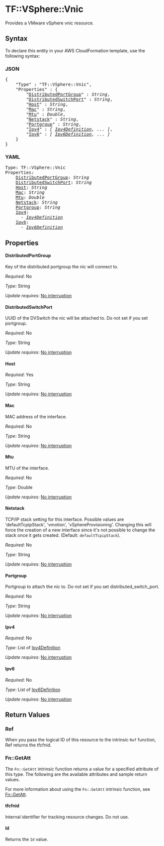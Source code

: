 # TF::VSphere::Vnic

Provides a VMware vSphere vnic resource.

## Syntax

To declare this entity in your AWS CloudFormation template, use the following syntax:

### JSON

<pre>
{
    "Type" : "TF::VSphere::Vnic",
    "Properties" : {
        "<a href="#distributedportgroup" title="DistributedPortGroup">DistributedPortGroup</a>" : <i>String</i>,
        "<a href="#distributedswitchport" title="DistributedSwitchPort">DistributedSwitchPort</a>" : <i>String</i>,
        "<a href="#host" title="Host">Host</a>" : <i>String</i>,
        "<a href="#mac" title="Mac">Mac</a>" : <i>String</i>,
        "<a href="#mtu" title="Mtu">Mtu</a>" : <i>Double</i>,
        "<a href="#netstack" title="Netstack">Netstack</a>" : <i>String</i>,
        "<a href="#portgroup" title="Portgroup">Portgroup</a>" : <i>String</i>,
        "<a href="#ipv4" title="Ipv4">Ipv4</a>" : <i>[ <a href="ipv4definition.md">Ipv4Definition</a>, ... ]</i>,
        "<a href="#ipv6" title="Ipv6">Ipv6</a>" : <i>[ <a href="ipv6definition.md">Ipv6Definition</a>, ... ]</i>
    }
}
</pre>

### YAML

<pre>
Type: TF::VSphere::Vnic
Properties:
    <a href="#distributedportgroup" title="DistributedPortGroup">DistributedPortGroup</a>: <i>String</i>
    <a href="#distributedswitchport" title="DistributedSwitchPort">DistributedSwitchPort</a>: <i>String</i>
    <a href="#host" title="Host">Host</a>: <i>String</i>
    <a href="#mac" title="Mac">Mac</a>: <i>String</i>
    <a href="#mtu" title="Mtu">Mtu</a>: <i>Double</i>
    <a href="#netstack" title="Netstack">Netstack</a>: <i>String</i>
    <a href="#portgroup" title="Portgroup">Portgroup</a>: <i>String</i>
    <a href="#ipv4" title="Ipv4">Ipv4</a>: <i>
      - <a href="ipv4definition.md">Ipv4Definition</a></i>
    <a href="#ipv6" title="Ipv6">Ipv6</a>: <i>
      - <a href="ipv6definition.md">Ipv6Definition</a></i>
</pre>

## Properties

#### DistributedPortGroup

Key of the distributed portgroup the nic will connect to.

_Required_: No

_Type_: String

_Update requires_: [No interruption](https://docs.aws.amazon.com/AWSCloudFormation/latest/UserGuide/using-cfn-updating-stacks-update-behaviors.html#update-no-interrupt)

#### DistributedSwitchPort

UUID of the DVSwitch the nic will be attached to. Do not set if you set portgroup.

_Required_: No

_Type_: String

_Update requires_: [No interruption](https://docs.aws.amazon.com/AWSCloudFormation/latest/UserGuide/using-cfn-updating-stacks-update-behaviors.html#update-no-interrupt)

#### Host

_Required_: Yes

_Type_: String

_Update requires_: [No interruption](https://docs.aws.amazon.com/AWSCloudFormation/latest/UserGuide/using-cfn-updating-stacks-update-behaviors.html#update-no-interrupt)

#### Mac

MAC address of the interface.

_Required_: No

_Type_: String

_Update requires_: [No interruption](https://docs.aws.amazon.com/AWSCloudFormation/latest/UserGuide/using-cfn-updating-stacks-update-behaviors.html#update-no-interrupt)

#### Mtu

MTU of the interface.

_Required_: No

_Type_: Double

_Update requires_: [No interruption](https://docs.aws.amazon.com/AWSCloudFormation/latest/UserGuide/using-cfn-updating-stacks-update-behaviors.html#update-no-interrupt)

#### Netstack

TCP/IP stack setting for this interface. Possible values are 'defaultTcpipStack', 'vmotion', 'vSphereProvisioning'. Changing this will force the creation of a new interface since it's not possible to change the stack once it gets created. (Default: `defaultTcpipStack`).

_Required_: No

_Type_: String

_Update requires_: [No interruption](https://docs.aws.amazon.com/AWSCloudFormation/latest/UserGuide/using-cfn-updating-stacks-update-behaviors.html#update-no-interrupt)

#### Portgroup

Portgroup to attach the nic to. Do not set if you set distributed_switch_port.

_Required_: No

_Type_: String

_Update requires_: [No interruption](https://docs.aws.amazon.com/AWSCloudFormation/latest/UserGuide/using-cfn-updating-stacks-update-behaviors.html#update-no-interrupt)

#### Ipv4

_Required_: No

_Type_: List of <a href="ipv4definition.md">Ipv4Definition</a>

_Update requires_: [No interruption](https://docs.aws.amazon.com/AWSCloudFormation/latest/UserGuide/using-cfn-updating-stacks-update-behaviors.html#update-no-interrupt)

#### Ipv6

_Required_: No

_Type_: List of <a href="ipv6definition.md">Ipv6Definition</a>

_Update requires_: [No interruption](https://docs.aws.amazon.com/AWSCloudFormation/latest/UserGuide/using-cfn-updating-stacks-update-behaviors.html#update-no-interrupt)

## Return Values

### Ref

When you pass the logical ID of this resource to the intrinsic `Ref` function, Ref returns the tfcfnid.

### Fn::GetAtt

The `Fn::GetAtt` intrinsic function returns a value for a specified attribute of this type. The following are the available attributes and sample return values.

For more information about using the `Fn::GetAtt` intrinsic function, see [Fn::GetAtt](https://docs.aws.amazon.com/AWSCloudFormation/latest/UserGuide/intrinsic-function-reference-getatt.html).

#### tfcfnid

Internal identifier for tracking resource changes. Do not use.

#### Id

Returns the <code>Id</code> value.


